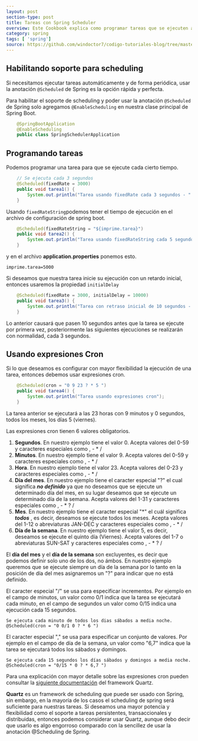 ```yaml
---
layout: post
section-type: post
title: Tareas con Spring Scheduler
overview: Este Cookbook explica como programar tareas que se ejecuten automáticamente usando la anotación @Scheduled de Spring. Una excelente alternativa a Quartz.
category: spring
tags: [ 'spring']
source: https://github.com/windoctor7/codigo-tutoriales-blog/tree/master/spring-scheduler
---
```


## Habilitando soporte para scheduling

Si necesitamos ejecutar tareas automáticamente y de forma periódica, usar la anotación ``@Scheduled`` de Spring es la opción rápida y perfecta.

Para habilitar el soporte de scheduling y poder usar la anotación ``@Scheduled`` de Spring  solo agregamos ``@EnableScheduling`` en nuestra clase principal de Spring Boot.

```java
    @SpringBootApplication
    @EnableScheduling
    public class SpringSchedulerApplication
```

## Programando tareas

Podemos programar una tarea para que se ejecute cada cierto tiempo.

```java
    // Se ejecuta cada 3 segundos
    @Scheduled(fixedRate = 3000)
    public void tarea1() {
        System.out.println("Tarea usando fixedRate cada 3 segundos - " + System.currentTimeMillis() / 1000);
    }
```

Usando ``fixedRateString``podemos tener el tiempo de ejecución en el archivo de configuración de spring boot.

```java
    @Scheduled(fixedRateString = "${imprime.tarea}")
    public void tarea2() {
        System.out.println("Tarea usando fixedRateString cada 5 segundos - " + System.currentTimeMillis() / 1000);
    }
```


y en el archivo **application.properties** ponemos esto.

    imprime.tarea=5000

Si deseamos que nuestra tarea inicie su ejecución con un retardo inicial, entonces usaremos la propiedad ``initialDelay``

```java
    @Scheduled(fixedRate = 3000, initialDelay = 10000)
    public void tarea3() {
        System.out.println("Tarea con retraso inicial de 10 segundos - " + System.currentTimeMillis() / 1000);
    }
```

Lo anterior causará que pasen 10 segundos antes que la tarea se ejecute por primera vez, posteriormente las siguientes ejecuciones se realizarán con normalidad, cada 3 segundos.

## Usando expresiones Cron

Si lo que deseamos es configurar con mayor flexibilidad la ejecución de una tarea, entonces debemos usar expresiones cron.

```java
    @Scheduled(cron = "0 9 23 ? * 5 ")
    public void tarea4() {
        System.out.println("Tarea usando expresiones cron");
    }
```

La tarea anterior se ejecutará a las 23 horas con 9 minutos y 0 segundos, todos los meses, los días 5 (viernes).

Las expresiones cron tienen 6 valores obligatorios.

1. **Segundos**. En nuestro ejemplo tiene el valor 0. Acepta valores del 0-59 y caracteres especiales como , - * / 
1. **Minutos**. En nuestro ejemplo tiene el valor 9. Acepta valores del 0-59 y caracteres especiales como , - * / 
1. **Hora**. En nuestro ejemplo tiene el valor 23. Acepta valores del 0-23 y caracteres especiales como , - * / 
1. **Día del mes**. En nuestro ejemplo tiene el caracter especial "?" el cual significa **_no definido_** ya que no deseamos que se ejecute un determinado día del mes, en su lugar deseamos que se ejecute un determinado día de la semana. Acepta valores del 1-31 y caracteres especiales como , - * ? /
1. **Mes**. En nuestro ejemplo tiene el caracter especial "*" el cuál significa **_todos_** , es decir, deseamos se ejecute todos los meses. Acepta valores del 1-12 o abreviaturas JAN-DEC y caracteres especiales como , - * /
1. **Día de la semana**. En nuestro ejemplo tiene el valor 5, es decir, deseamos se ejecute el quinto día (Viernes). Acepta valores del 1-7 o abreviaturas SUN-SAT y caracteres especiales como , - * ? /

El **día del mes** y el **día de la semana** son excluyentes, es decir que podemos definir solo uno de los dos, no ámbos. En nuestro ejemplo queremos que se ejecute siempre un día de la semana por lo tanto en la posición de día del mes asignaremos un "?" para indicar que no está definido.

El caracter especial "/" se usa para especificar incrementos. Por ejemplo en el campo de minutos, un valor como 0/1 indica que la tarea se ejecutará cada minuto, en el campo de segundos un valor como 0/15 indica una ejecución cada 15 segundos.

    Se ejecuta cada minuto de todos los dias sábados a media noche.
    @Scheduled(cron = "0 0/1 0 ? * 6 ")


El caracter especial "," se usa para especificar un conjunto de valores. Por ejemplo en el campo de día de la semana, un valor como "6,7" indica que la tarea se ejecutará todos los sábados y domingos.


    Se ejecuta cada 15 segundos los días sábados y domingos a media noche.
    @Scheduled(cron = "0/15 * 0 ? * 6,7 ")


Para una explicación con mayor detalle sobre las expresiones cron pueden consultar la [siguiente documentación](http://www.quartz-scheduler.org/documentation/quartz-2.x/tutorials/crontrigger.html) del framework Quartz. 

**Quartz** es un framework de scheduling que puede ser usado con Spring, sin embargo, en la mayoría de los casos el scheduling de spring será suficiente para nuestras tareas. Si deseamos una mayor potencia y flexibilidad como el soporte a tareas persistentes, transaccionales y distribuidas, entonces podemos considerar usar Quartz, aunque debo decir que usarlo es algo engorroso comparado con la sencillez de usar la anotación @Scheduling de Spring.




